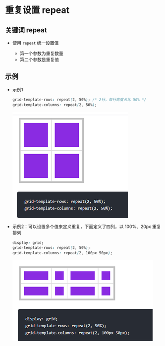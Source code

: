 # 重复设置 repeat

## 关键词 repeat

+ 使用 `repeat` 统一设置值

  + 第一个参数为重复数量
  + 第二个参数是重复值

## 示例

+ 示例1

  ```css
  grid-template-rows: repeat(2, 50%); /* 2行，每行高度占比 50% */
  grid-template-columns: repeat(2, 50%);
  ```

  ![重复1](./../images/重复设置1.jpg)

+ 示例2：可以设置多个值来定义重复，下面定义了四列，以 100%、20px 重复排列

  ```css
  display: grid;
  grid-template-rows: repeat(2, 50%);
  grid-template-columns: repeat(2, 100px 50px);
  ```

  ![重复2](./../images/重复设置2.jpg)
